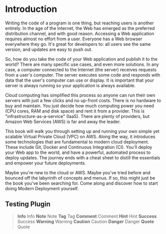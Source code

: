 # Introduction

Writing the code of a program is one thing, but reaching users is another entirely. In the age of the Internet, the Web has emerged as the preferred distribution channel, and with good reason. Accessing a Web application requires almost no effort from a user. Everyone has a Web browser everywhere they go. It's great for developers to: all users see the same version, and updates are easy to push out.

So, how do you take the code of your Web application and publish it to the world? There are many specific use cases, and even more solutions. In any case, a computer connected to the Internet (the server) receives requests from a user's computer. The server executes some code and responds with data that the user's computer can use or display. It is important that your server is always running so your application is always available.

Cloud computing has simplified this process so anyone can run their own servers with just a few clicks and no up-front costs. There is no hardware to buy and maintain. You just decide how much computing power you need (CPU cores, RAM and disk space) and rent it from a provider. This is "infrastructure-as-a-service" (IaaS). There are plenty of providers, but Amazon Web Services (AWS) is far and away the leader.

This book will walk you through setting up and running your own simple yet scalable Virtual Private Cloud (VPC) on AWS. Along the way, it introduces some technologies that are fundamental to modern cloud deployment. These include Git, Docker and Continuous Integration (CI). You'll deploy your Web app to the world, and have a powerful, automated process to deploy updates. The journey ends with a cheat sheet to distill the essentials and empower your future deployments.

Maybe you're new to the cloud or AWS. Maybe you've tried before and bounced off the labyrinth of concepts and menus. If so, this might just be the book you've been searching for. Come along and discover how to start doing Modern Deployment yourself.

## Testing Plugin

> **Info** Info
> **Note** Note
> **Tag** Tag
> **Comment** Comment
> **Hint** Hint
> **Success** Success
> **Warning** Warning
> **Caution** Caution
> **Danger** Danger
> **Quote** Quote
